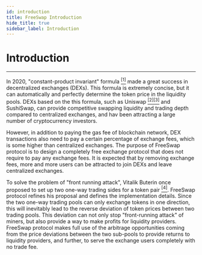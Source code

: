 ```yaml
---
id: introduction
title: FreeSwap Introduction
hide_title: true
sidebar_label: Introduction
---
```


<div  className="title">
  <h1> Introduction </h1>
</div>

_______________________

In 2020, "constant-product invariant" formula [<sup>[1]</sup>](Reference.md) made a great success in decentralized exchanges (DEXs). This formula is extremely concise, but it can automatically and perfectly determine the token price in the liquidity pools. DEXs based on the this formula, such as Uniswap [<sup>[2][3]</sup>](Reference.md) and SushiSwap, can provide competitive swapping liquidity and trading depth compared to centralized exchanges, and hav been attracting a large number of cryptocurrency investors.

However, in addition to paying the gas fee of blockchain network, DEX transactions also need to pay a certain percentage of exchange fees, which is some higher than centralized exchanges. The purpose of FreeSwap protocol is to design a completely free exchange protocol that does not require to pay any exchange fees. It is expected that by removing exchange fees, more and more users can be attracted to join DEXs and leave centralized exchanges.

To solve the problem of "front running attack", Vitalik Buterin once proposed to set up two one-way trading sides for a token pair  [<sup>[4]</sup>](Reference.md). FreeSwap protocol refines his proposal and defines the implementation details. Since the two one-way trading pools can only exchange tokens in one direction, this will inevitably lead to the reverse deviation of token prices between two trading pools. This deviation can not only stop "front-running attack" of miners, but also provide a way to make profits for liquidity providers. FreeSwap protocol makes full use of the arbitrage opportunities coming from the price deviations between the two sub-pools to provide returns to liquidity providers, and further, to serve the exchange users completely with no trade fee.